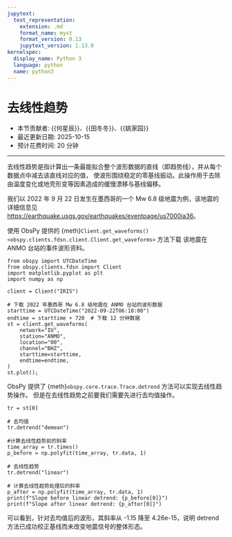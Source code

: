```yaml
---
jupytext:
  text_representation:
    extension: .md
    format_name: myst
    format_version: 0.13
    jupytext_version: 1.13.0
kernelspec:
  display_name: Python 3
  language: python
  name: python3
---
```


# 去线性趋势

- 本节贡献者: {{何星辰}}、{{田冬冬}}、{{姚家园}}
- 最近更新日期: 2025-10-15
- 预计花费时间: 20 分钟

---

去线性趋势是指计算出一条最能拟合整个波形数据的直线（即趋势线），并从每个数据点中减去该直线对应的值，
使波形围绕稳定的零基线振动。此操作用于去除由温度变化或地壳形变等因素造成的缓慢漂移与基线偏移。

我们以 2022 年 9 月 22 日发生在墨西哥的一个 Mw 6.8 级地震为例，该地震的详细信息见 <https://earthquake.usgs.gov/earthquakes/eventpage/us7000ia36>。

使用 ObsPy 提供的 {meth}`Client.get_waveforms() <obspy.clients.fdsn.client.Client.get_waveforms>` 方法下载
该地震在 ANMO 台站的事件波形资料。

```{code-cell} ipython3
from obspy import UTCDateTime
from obspy.clients.fdsn import Client
import matplotlib.pyplot as plt
import numpy as np

client = Client("IRIS") 

# 下载 2022 年墨西哥 Mw 6.8 级地震在 ANMO 台站的波形数据
starttime = UTCDateTime("2022-09-22T06:18:00")
endtime = starttime + 720  # 下载 12 分钟数据
st = client.get_waveforms(
    network="IU",
    station="ANMO", 
    location="00", 
    channel="BHZ",
    starttime=starttime, 
    endtime=endtime,
)
st.plot();
```

ObsPy 提供了 {meth}`obspy.core.trace.Trace.detrend` 方法可以实现去线性趋势操作。
但是在去线性趋势之前要我们需要先进行去均值操作。

```{code-cell} ipython3
tr = st[0]

# 去均值
tr.detrend("demean")

#计算去线性趋势前的斜率
time_array = tr.times()
p_before = np.polyfit(time_array, tr.data, 1)

# 去线性趋势
tr.detrend("linear")

# 计算去线性趋势处理后的斜率
p_after = np.polyfit(time_array, tr.data, 1)
print(f"Slope before linear detrend: {p_before[0]}")
print(f"Slope after linear detrend: {p_after[0]}")
```

可以看到，针对去均值后的波形，其斜率从 -1.15 降至 4.26e-15，说明 detrend 方法已成功校正基线而未改变地震信号的整体形态。
